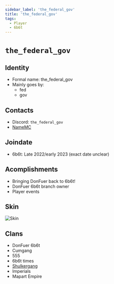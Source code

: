 ```yaml
---
sidebar_label: 'the_federal_gov'
title: 'the_federal_gov'
tags:
  - Player
  - 6b6t
---
```


# `the_federal_gov`

## Identity
* Formal name: the_federal_gov
* Mainly goes by:
  * fed
  * gov

## Contacts
* Discord: `the_federal_gov`
* [NameMC](https://namemc.com/profile/the_federal_gov)

## Joindate
* 6b6t: Late 2022/early 2023 (exact date unclear)

## Acomplishments
* Bringing DonFuer back to 6b6t!
* DonFuer 6b6t branch owner
* Player events

## Skin
![Skin](https://s.namemc.com/3d/skin/body.png?id=0a819757a4db6911&model=classic&theta=30&phi=21&time=90&width=100&height=200)

## Clans
* DonFuer 6b6t
* Cumgang
* 555
* 6b6t times
* [Shulkergang](../Groups/shulkergang.md)
* Imperials
* Mapart Empire